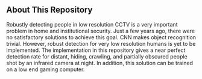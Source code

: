 ## About This Repository
Robustly detecting people in low resolution CCTV is a very important problem in home and institutional security. Just a few years ago, there were no satisfactory solutions to achieve this goal. CNN makes object recognition trivial. However, robust detection for very low resolution humans is yet to be implemented. The implementation in this repository gives a near perfect detection rate for distant, hiding, crawling, and partially obscured people shot by an infrared camera at night. In addition, this solution can be trained on a low end gaming computer.
